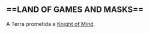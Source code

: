 ## ==LAND OF GAMES AND MASKS==

A Terra prometida e [Knight of Mind](obsidian://open?vault=teste&file=RE-FRESH%2FPERSONAGENS%2FKIDS%2FMorian%20Baster).
